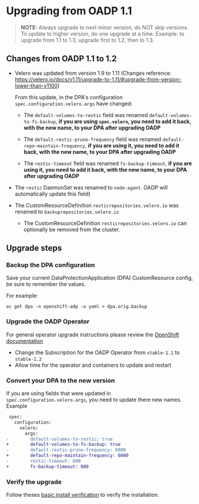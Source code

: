 # Upgrading from OADP 1.1

> **NOTE:** Always upgrade to next minor version, do NOT skip versions. To update to higher version, do one upgrade at a time. Example: to upgrade from 1.1 to 1.3, upgrade first to 1.2, then to 1.3.
## Changes from OADP 1.1 to 1.2

- Velero was updated from version 1.9 to 1.11 (Changes reference: https://velero.io/docs/v1.11/upgrade-to-1.11/#upgrade-from-version-lower-than-v1100)

    From this update, in the DPA's configuration `spec.configuration.velero.args` have changed:

    - The `default-volumes-to-restic` field was renamed `default-volumes-to-fs-backup`, **if you are using `spec.velero`, you need to add it back, with the new name, to your DPA after upgrading OADP**

    - The `default-restic-prune-frequency` field was renamed `default-repo-maintain-frequency`, **if you are using it, you need to add it back, with the new name, to your DPA after upgrading OADP**

    - The `restic-timeout` field was renamed `fs-backup-timeout`, **if you are using it, you need to add it back, with the new name, to your DPA after upgrading OADP**

- The `restic` DaemonSet was renamed to `node-agent`.  OADP will automatically update this field)

- The CustomResourceDefinition `resticrepositories.velero.io` was renamed to `backuprepositories.velero.io` 
  * The CustomResourceDefinition `resticrepositories.velero.io` can optionally be removed from the cluster.

## Upgrade steps

### Backup the DPA configuration

Save your current DataProtectionApplication (DPA) CustomResource config, be sure to remember the values.

For example:
```
oc get dpa -n openshift-adp -o yaml > dpa.orig.backup 
```

### Upgrade the OADP Operator

For general operator upgrade instructions please review the [OpenShift documentation](https://docs.openshift.com/container-platform/4.13/operators/admin/olm-upgrading-operators.html)
* Change the Subscription for the OADP Operator from `stable-1.1` to `stable-1.2`
* Allow time for the operator and containers to update and restart

### Convert your DPA to the new version

If you are using fields that were updated in `spec.configuration.velero.args`, you need to update there new names. Example
```diff
 spec:
   configuration:
     velero:
       args:
-        default-volumes-to-restic: true
+        default-volumes-to-fs-backup: true
-        default-restic-prune-frequency: 6000
+        default-repo-maintain-frequency: 6000
-        restic-timeout: 600
+        fs-backup-timeout: 600
```

### Verify the upgrade 

Follow theses [basic install verification](../docs/install_olm.md#verify-install) to verify the installation.
